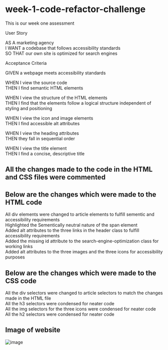 # week-1-code-refactor-challenge
This is our week one assessment

User Story

AS A marketing agency<br>
I WANT a codebase that follows accessibility standards<br>
SO THAT our own site is optimized for search engines<br>

Acceptance Criteria

GIVEN a webpage meets accessibility standards<br>

WHEN I view the source code<br>
THEN I find semantic HTML elements

WHEN I view the structure of the HTML elements<br>
THEN I find that the elements follow a logical structure independent of styling and positioning

WHEN I view the icon and image elements<br>
THEN I find accessible alt attributes

WHEN I view the heading attributes<br>
THEN they fall in sequential order

WHEN I view the title element<br>
THEN I find a concise, descriptive title

## All the changes made to the code in the HTML and CSS files were commented

## Below are the changes which were made to the HTML code
All div elements were changed to article elements to fulfill sementic and accessibility requirements<br>
Highlighted the Sementically neutral nature of the span element<br>
Added alt attributes to the three links in the header class to fulfill accessibility requirements<br>
Added the missing id attribute to the search-engine-optimization class for working links<br>
Added alt attributes to the three images and the three icons for accessibility purposes<br>

## Below are the changes which were made to the CSS code
All the div selectors were changed to article selectors to match the changes made in the HTML file<br>
All the h3 selectors were condensed for neater code<br>
All the img selectors for the three icons were condensed for neater code<br>
All the h2 selectors were condensed for neater code<br>

## Image of website
![image](https://user-images.githubusercontent.com/128432461/230269614-f6754d9f-3ebf-4bbe-ac6c-0f64e1e9d1f8.png)